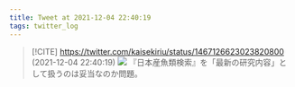 ```yaml
---
title: Tweet at 2021-12-04 22:40:19
tags: twitter_log
---
```


> [!CITE] https://twitter.com/kaisekiriu/status/1467126623023820800 (2021-12-04 22:40:19)
> ![](https://twitter.com/kaisekiriu/status/1467126623023820800)
> 『日本産魚類検索』を「最新の研究内容」として扱うのは妥当なのか問題。
